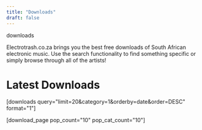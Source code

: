 ```yaml
---
title: "Downloads"
draft: false
---
```


downloads

Electrotrash.co.za brings you the best free downloads of South African electronic music. Use the search functionality to find something specific or simply browse through all of the artists!

Latest Downloads
================

\[downloads query="limit=20&category=1&orderby=date&order=DESC" format="1"\]

\[download\_page pop\_count="10" pop\_cat\_count="10"\]